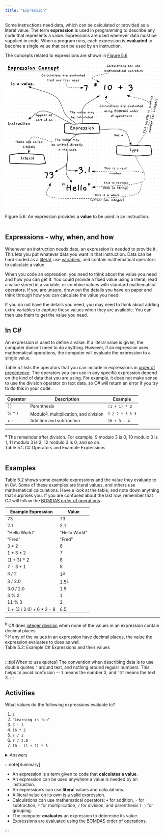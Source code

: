 ```yaml
---
title: "Expression"
---
```


Some instructions need data, which can be calculated or provided as a literal value. The term **expression** is used in programming to describe any code that represents a value. Expressions are used wherever data must be supplied in code. When a program runs, each expression is **evaluated** to become a single value that can be used by an instruction.

The concepts related to expressions are shown in [Figure 5.6](#FigureExpression).

<a id="FigureExpression"></a>

![Figure 5.6 An expression provides a value to be used in an instruction.](./images/expression-concept.png "An expression provides a value to be used in an instruction.")
<div class="caption"><span class="caption-figure-nbr">Figure 5.6: </span> An expression provides a <strong>value</strong> to be used in an instruction.</div><br/>

## Expressions - why, when, and how

Whenever an instruction needs data, an expression is needed to provide it. This lets you put whatever data you want in that instruction. Data can be hard-coded as a [literal](../05-literal), use [variables](../07-variable), and contain mathematical operators to calculate a value.

When you code an expression, you need to think about the value you need and how you can get it. You could provide a fixed value using a literal, read a value stored in a variable, or combine values with standard mathematical operators. If you are unsure, draw out the details you have on paper and think through how you can calculate the value you need.

If you do not have the details you need, you may need to think about adding extra variables to capture these values when they are available. You can then use them to get the value you need.

## In C#

An expression is used to define a value.
If a literal value is given, the computer doesn't need to do anything.
However, if an expression uses mathematical operations, the computer will evaluate the expression to a single value.

Table 5.1 lists the operators that you can include in expressions in [order of precedence](https://en.wikipedia.org/wiki/Order_of_operations). The operators you can use in any specific expression depend on the kind of data that you are using.
For example, it does not make sense to use the division operator on text data, so C# will return an error if you try to do this in your code.

| **Operator** | **Description**                          | **Example**    |
---------------|------------------------------------------|----------------|
|      ( )     | Parenthesis                              |  `(1 + 1) * 2` |
|     % * /    | Modulo<sup>[a](#FootnoteOperators)</sup>, multiplication, and division |  `1 / 2 * 5 % 3` |
|      + -     | Addition and subtraction                 |  `10 + 3 - 4` |

<hr class="footnote">
<div id="FootnoteOperators" class="footnote">
<sup>a </sup>The remainder after division. For example, 9 modulo 3 is 0, 10 modulo 3 is 1, 11 modulo 3 is 2, 12 modulo 3 is 0, and so on.
</div>
<div class="caption"><span class="caption-figure-nbr">Table 5.1: </span> C# Operators and Example Expressions</div><br/>

## Examples

Table 5.2 shows some example expressions and the value they evaluate to in C#.
Some of these examples are literal values, and others use mathematical calculations.
Have a look at the table, and note down anything that surprises you.
If you are confused about the last row, remember that C# will follow the [BOMDAS order of operations](https://en.wiktionary.org/wiki/BOMDAS#:~:text=English-,Phrase,division%2C%20then%20addition%20and%20subtraction).

| **Example Expression**    | **Value**                               |
|---------------------------|-----------------------------------------|
| 73                        | 73                                      |
| 2.1                       | 2.1                                     |
| "Hello World"             | "Hello World"                           |
| "Fred"                    | "Fred"                                  |
| 3 * 2                     | 6                                       |
| 1 + 3 * 2                 | 7                                       |
| (1 + 3) * 2               | 8                                       |
| 7 - 3 + 1                 | 5                                       |
| 3 / 2                     | 1<sup>[b](#FootnoteExpressions)</sup>   |
| 3 / 2.0                   | 1.5<sup>[c](#FootnoteExpressions)</sup> |
| 3.0 / 2.0                 | 1.5                                     |
| 3 % 2                     | 1                                       |
| 11 % 3                    | 2                                       |
| 1 + (3 / 2.0) + 6 * 2 - 8 | 6.5                                     |
<hr class="footnote">
<div id="FootnoteExpressions" class="footnote">
<sup>b </sup>C# does <a href="https://mathworld.wolfram.com/IntegerDivision.html">integer division</a> when none of the values in an expression contain decimal places.<br/>
<sup>c </sup>If any of the values in an expression have decimal places, the value the expression evaluates to does as well.
</div>
<div class="caption"><span class="caption-figure-nbr">Table 5.2: </span>Example C# Expressions and their values</div><br/>

:::tip[When to use quotes]
The convention when describing data is to use double quotes `"` around text, and nothing around regular numbers.
This helps to avoid confusion -- `3` means the number 3, and `"3"` means the text 3.
:::

## Activities

What values do the following expressions evaluate to?

1. `2`
2. `"Learning is fun"`
3. `5 + 3`
4. `16 * 2`
5. `7 / 2`
6. `7 / 2.0`
7. `10 - (1 + 2) * 3`

<details>
  <summary role="button">Answers</summary>
  <ul>
    <li><strong>1:</strong><code>2</code></li>
    <li><strong>2:</strong><code>"Learning is fun"</code></li>
    <li><strong>3:</strong><code>8</code></li>
    <li><strong>4:</strong><code>32</code></li>
    <li><strong>5:</strong><code>3</code>. There are no numbers with decimal places in this expression, so C# will use integer division.</li>
    <li><strong>6:</strong><code>3.5</code>. C# won't use integer division here because one of the values in the expression does have a decimal place, even if that decimal value is 0!</li>
    <li><strong>7:</strong><code>1</code>. Order of operations means that C# will evaluate the brackets first, then the multiplication, then the subtraction.</li>
  </ul>
</details>

:::note[Summary]

- An expression is a term given to code that **calculates a value**.
- An expression can be used anywhere a value is needed by an instruction.
- An expression’s can use **literal** values and calculations.
- A literal value on its own is a valid expression.
- Calculations can use mathematical operators: `+` for addition, `-` for subtraction, `*` for multiplication, `/` for division, and parenthesis `( )` for grouping.
- The computer **evaluates** an expression to determine its value.
- Expressions are evaluated using the [BOMDAS order of operations](https://en.wiktionary.org/wiki/BOMDAS#:~:text=English-,Phrase,division%2C%20then%20addition%20and%20subtraction).

:::

